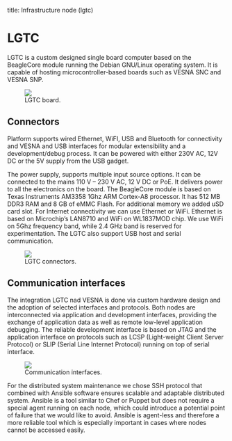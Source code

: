 title: Infrastructure node (lgtc)

<!-- vim: linebreak filetype=markdown expandtab ts=4 sw=4
-->

# LGTC

LGTC is a custom designed single board computer based on the BeagleCore module running the Debian GNU/Linux operating system. It is capable of hosting microcontroller-based boards such as VESNA SNC and VESNA SNP.

<figure>
    <img src="img/hw/lgtc/lgtc.jpg">
    <figcaption>LGTC board.</figcaption>
</figure>

## Connectors

Platform supports wired Ethernet, WiFI, USB and Bluetooth for connectivity and VESNA and USB interfaces for modular extensibility and a development/debug process. It can be powered with either 230V AC, 12V DC or the 5V supply from the USB gadget.

The power supply, supports multiple input source options. It can be connected to the mains 110 V – 230 V AC, 12 V DC or PoE. It delivers power to all the electronics on the board. The BeagleCore module is based on Texas Instruments AM3358 1Ghz ARM Cortex-A8 processor. It has 512 MB DDR3 RAM and 8 GB of eMMC Flash. For additional memory we added uSD card slot. For Internet connectivity we can use Ethernet or WiFi. Ethernet is based on Microchip’s LAN8710 and WiFi on WL1837MOD chip. We use WiFi on 5Ghz frequency band, while 2.4 GHz band is reserved for experimentation. The LGTC also support USB host and serial communication.

<figure>
    <img src="img/hw/lgtc/connectors.png">
    <figcaption>LGTC connectors.</figcaption>
</figure>

## Communication interfaces

The integration LGTC nad VESNA is done via custom hardware design and the adoption of selected interfaces and protocols. Both nodes are interconnected via application and development interfaces, providing the exchange of application data as well as remote low-level application debugging. The reliable development interface is based on JTAG and the application interface on protocols such as LCSP (Light-weight Client Server Protocol) or SLIP (Serial Line Internet Protocol) running on top of serial interface.

<figure>
    <img src="img/hw/lgtc/testbed-device.png">
    <figcaption>Communication interfaces.</figcaption>
</figure>

For the distributed system maintenance we chose SSH protocol that combined with Ansible software ensures scalable and adaptable distributed system. Ansible is a tool similar to Chef or Puppet but does not require a special agent running on each node, which could introduce a potential point of failure that we would like to avoid. Ansible is agent-less and therefore a more reliable tool which is especially important in cases where nodes cannot be accessed easily.

<br>


<!-- TODO add more description here ... I can't find any :) -->
<!-- Maybe add link to sna-lgtc-support on gitHub?: https://github.com/sensorlab/sna-lgtc-support -->

